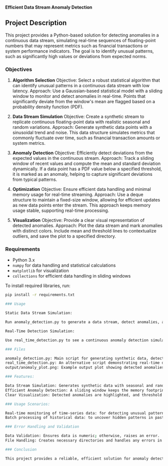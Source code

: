**Efficient Data Stream Anomaly Detection**

## Project Description

This project provides a Python-based solution for detecting anomalies in a continuous data stream, simulating real-time sequences of floating-point numbers that may represent metrics such as financial transactions or system performance indicators. The goal is to identify unusual patterns, such as significantly high values or deviations from expected norms.

### Objectives

1. **Algorithm Selection**
Objective: Select a robust statistical algorithm that can identify unusual patterns in a continuous data stream with low latency.
Approach: Use a Gaussian-based statistical model with a sliding window to monitor and detect anomalies in real-time. Points that significantly deviate from the window's mean are flagged based on a probability density function (PDF).

2. **Data Stream Simulation**
Objective: Create a synthetic stream to replicate continuous floating-point data with realistic seasonal and random variations.
Approach: Generate synthetic data points with a sinusoidal trend and noise. This data structure simulates metrics that commonly fluctuate over time, such as financial transaction amounts or system metrics.

3. **Anomaly Detection**
Objective: Efficiently detect deviations from the expected values in the continuous stream.
Approach: Track a sliding window of recent values and compute the mean and standard deviation dynamically. If a data point has a PDF value below a specified threshold, it is marked as an anomaly, helping to capture significant deviations from typical patterns.

4. **Optimization**
Objective: Ensure efficient data handling and minimal memory usage for real-time streaming.
Approach: Use a deque structure to maintain a fixed-size window, allowing for efficient updates as new data points enter the stream. This approach keeps memory usage stable, supporting real-time processing.

5. **Visualization**
Objective: Provide a clear visual representation of detected anomalies.
Approach: Plot the data stream and mark anomalies with distinct colors. Include mean and threshold lines to contextualize outliers, and save the plot to a specified directory.

### Requirements

* Python 3.x
* `numpy` for data handling and statistical calculations
* `matplotlib` for visualization
* `collections` for efficient data handling in sliding windows

To install required libraries, run:
```bash
pip install -r requirements.txt

### Usage

Static Data Stream Simulation:

Run anomaly_detection.py to generate a data stream, detect anomalies, and plot the results.

Real-Time Detection Simulation:

Use real_time_detection.py to see a continuous anomaly detection simulation for real-time data processing.

### Files

anomaly_detection.py: Main script for generating synthetic data, detecting anomalies, and visualizing results.
real_time_detection.py: An alternative script demonstrating real-time detection for continuous input.
output/anomaly_plot.png: Example output plot showing detected anomalies in the data stream.

### Features:

Data Stream Simulation: Generates synthetic data with seasonal and random noise components to simulate realistic streaming data.
Efficient Anomaly Detection: A sliding window keeps the memory footprint low, enabling real-time anomaly detection.
Clear Visualization: Detected anomalies are highlighted, and threshold lines provide additional context, with automatic saving for easy access.

### Usage Scenarios:

Real-time monitoring of time-series data: for detecting unusual patterns in financial transactions, IoT sensor readings, or network traffic.
Batch processing of historical data: to uncover hidden patterns in past data streams, useful for retrospective analysis in machine learning and statistical analysis.

### Error Handling and Validation

Data Validation: Ensures data is numeric; otherwise, raises an error.
File Handling: Creates necessary directories and handles any errors in saving the plot, providing feedback if the save operation fails.

### Conclusion

This project provides a reliable, efficient solution for anomaly detection in continuous data streams, simulating real-time analysis. It's well-suited for metrics monitoring in applications like finance and system diagnostics.
